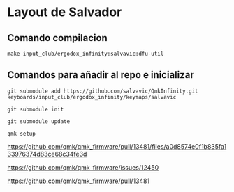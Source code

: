 # Layout de Salvador

## Comando compilacion
`make input_club/ergodox_infinity:salvavic:dfu-util`

## Comandos para añadir al repo e inicializar
`git submodule add https://github.com/salvavic/QmkInfinity.git keyboards/input_club/ergodox_infinity/keymaps/salvavic`

`git submodule init`

`git submodule update`

`qmk setup`

https://github.com/qmk/qmk_firmware/pull/13481/files/a0d8574e0f1b835fa133976374d83ce68c34fe3d

https://github.com/qmk/qmk_firmware/issues/12450

https://github.com/qmk/qmk_firmware/pull/13481
